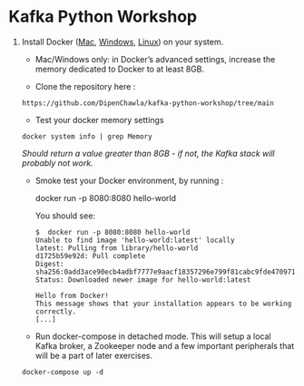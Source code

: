 # Kafka Python Workshop

1. Install Docker ([Mac](https://docs.docker.com/docker-for-mac/install/), [Windows](https://docs.docker.com/docker-for-windows/install/), [Linux](https://docs.docker.com/engine/install/)) on your system.

    * Mac/Windows only: in Docker’s advanced settings, increase the memory dedicated to Docker to at least 8GB.

    * Clone the repository here :

    ```
    https://github.com/DipenChawla/kafka-python-workshop/tree/main
    ```

    * Test your docker memory settings

    ```
    docker system info | grep Memory 
    ```

      _Should return a value greater than 8GB - if not, the Kafka stack will probably not work._

    * Smoke test your Docker environment, by running : 

        docker run -p 8080:8080 hello-world

      You should see: 

          $  docker run -p 8080:8080 hello-world
          Unable to find image 'hello-world:latest' locally
          latest: Pulling from library/hello-world
          d1725b59e92d: Pull complete
          Digest: sha256:0add3ace90ecb4adbf7777e9aacf18357296e799f81cabc9fde470971e499788
          Status: Downloaded newer image for hello-world:latest

          Hello from Docker!
          This message shows that your installation appears to be working correctly.
          [...]

    * Run docker-compose in detached mode. This will setup a local Kafka broker, a Zookeeper node and a few important peripherals that will be a part of later exercises.

    ```
    docker-compose up -d
    ```
    